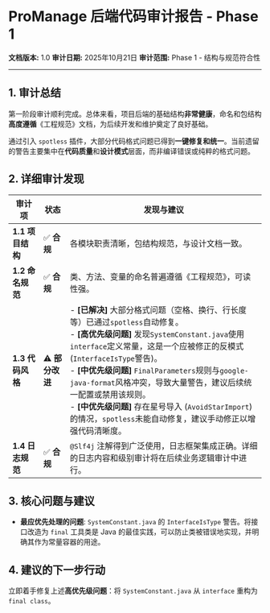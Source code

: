 # ProManage 后端代码审计报告 - Phase 1

**文档版本:** 1.0
**审计日期:** 2025年10月21日
**审计范围:** Phase 1 - 结构与规范符合性

---

## 1. 审计总结

第一阶段审计顺利完成。总体来看，项目后端的基础结构**非常健康**，命名和包结构**高度遵循**《工程规范》文档，为后续开发和维护奠定了良好基础。

通过引入 `spotless` 插件，大部分代码格式问题已得到**一键修复和统一**。当前遗留的警告主要集中在**代码质量**和**设计模式**层面，而非编译错误或纯粹的格式问题。

## 2. 详细审计发现

| 审计项 | 状态 | 发现与建议 |
|---|---|---|
| **1.1 项目结构** | ✅ **合规** | 各模块职责清晰，包结构规范，与设计文档一致。 |
| **1.2 命名规范** | ✅ **合规** | 类、方法、变量的命名普遍遵循《工程规范》，可读性强。 |
| **1.3 代码风格** | ⚠️ **部分改进** | - **[已解决]** 大部分格式问题（空格、换行、行长度等）已通过`spotless`自动修复。<br>- **[高优先级问题]** 发现`SystemConstant.java`使用`interface`定义常量，这是一个应被修正的反模式 (`InterfaceIsType`警告)。<br>- **[中优先级问题]** `FinalParameters`规则与`google-java-format`风格冲突，导致大量警告，建议后续统一配置或禁用该规则。<br>- **[中优先级问题]** 存在星号导入 (`AvoidStarImport`) 的情况，`spotless`未能自动修复，建议手动修正以增强代码清晰度。 |
| **1.4 日志规范** | ✅ **合规** | `@Slf4j` 注解得到广泛使用，日志框架集成正确。详细的日志内容和级别审计将在后续业务逻辑审计中进行。 |

## 3. 核心问题与建议

- **最应优先处理的问题**: `SystemConstant.java` 的 `InterfaceIsType` 警告。将接口改造为 `final` 工具类是 Java 的最佳实践，可以防止类被错误地实现，并明确其作为常量容器的用途。

## 4. 建议的下一步行动

立即着手修复上述**高优先级问题**：将 `SystemConstant.java` 从 `interface` 重构为 `final class`。
